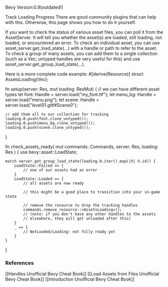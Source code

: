 Bevy Version:0.9(outdated!)


Track Loading Progress
There are good community plugins that can help with this. Otherwise, this page
shows you how to do it yourself.

If you want to check the status of various asset files,
you can poll it from the AssetServer. It will tell you
whether the asset(s) are loaded, still loading, not loaded, or encountered
an error.
To check an individual asset, you can use asset_server.get_load_state(…) with
a handle or path to refer to the asset.
To check a group of many assets, you can add them to a single collection
(such as a Vec<HandleUntyped>; untyped handles are very
useful for this) and use asset_server.get_group_load_state(…).

Here is a more complete code example:
#[derive(Resource)]
struct AssetsLoading(Vec<HandleUntyped>);

fn setup(server: Res<AssetServer>, mut loading: ResMut<AssetsLoading>) {
    // we can have different asset types
    let font: Handle<Font> = server.load("my_font.ttf");
    let menu_bg: Handle<Image> = server.load("menu.png");
    let scene: Handle<Scene> = server.load("level01.gltf#Scene0");

    // add them all to our collection for tracking
    loading.0.push(font.clone_untyped());
    loading.0.push(menu_bg.clone_untyped());
    loading.0.push(scene.clone_untyped());
}

fn check_assets_ready(
    mut commands: Commands,
    server: Res<AssetServer>,
    loading: Res<AssetsLoading>
) {
    use bevy::asset::LoadState;

    match server.get_group_load_state(loading.0.iter().map(|h| h.id)) {
        LoadState::Failed => {
            // one of our assets had an error
        }
        LoadState::Loaded => {
            // all assets are now ready

            // this might be a good place to transition into your in-game state

            // remove the resource to drop the tracking handles
            commands.remove_resource::<AssetsLoading>();
            // (note: if you don't have any other handles to the assets
            // elsewhere, they will get unloaded after this)
        }
        _ => {
            // NotLoaded/Loading: not fully ready yet
        }
    }
}

### References
[[Handles  Unofficial Bevy Cheat Book]] [[Load Assets from Files  Unofficial Bevy Cheat Book]] [[Introduction  Unofficial Bevy Cheat Book]] 